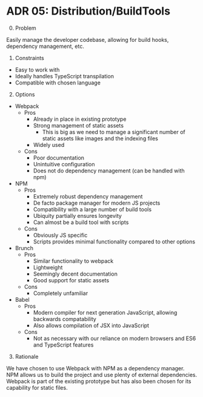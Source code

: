 # ADR 05: Distribution/BuildTools

0. Problem

Easily manage the developer codebase, allowing for build hooks, dependency management, etc.

1. Constraints

- Easy to work with
- Ideally handles TypeScript transpilation
- Compatible with chosen language

2. Options

- Webpack
    - Pros
        - Already in place in existing prototype
        - Strong management of static assets
            - This is big as we need to manage a significant number of static assets like images and the indexing files
        - Widely used
    - Cons
        - Poor documentation
        - Unintuitive configuration
        - Does not do dependency management (can be handled with npm)
- NPM
    - Pros
        - Extremely robust dependency management
        - De facto package manager for modern JS projects
        - Compatibility with a large number of build tools
        - Ubiquity partially ensures longevity
        - Can almost be a build tool with scripts
    - Cons
        - Obviously JS specific
        - Scripts provides minimal functionality compared to other options
- Brunch
    - Pros
        - Similar functionality to webpack
        - Lightweight
        - Seemingly decent documentation
        - Good support for static assets
    - Cons
        - Completely unfamiliar
- Babel
    - Pros
        - Modern compiler for next generation JavaScript, allowing backwards compatability
        - Also allows compilation of JSX into JavaScript
    - Cons
        - Not as necessary with our reliance on modern browsers and ES6 and TypeScript features

3. Rationale

We have chosen to use Webpack with NPM as a dependency manager. NPM allows us to build the project and use plenty of external dependencies. Webpack is part of the existing prototype but has also been chosen for its capability for static files.
